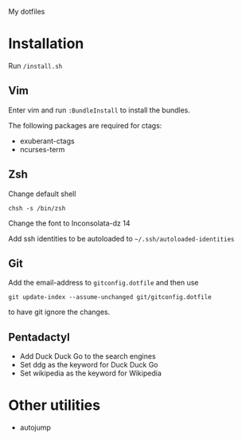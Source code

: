 My dotfiles

# Installation

Run `/install.sh`

## Vim

Enter vim and run `:BundleInstall` to install the bundles.

The following packages are required for ctags:
* exuberant-ctags
* ncurses-term

## Zsh

Change default shell

    chsh -s /bin/zsh

Change the font to Inconsolata-dz 14

Add ssh identities to be autoloaded to `~/.ssh/autoloaded-identities`

## Git

Add the email-address to `gitconfig.dotfile` and then use

    git update-index --assume-unchanged git/gitconfig.dotfile

to have git ignore the changes.

## Pentadactyl

* Add Duck Duck Go to the search engines
* Set ddg as the keyword for Duck Duck Go
* Set wikipedia as the keyword for Wikipedia

# Other utilities

* autojump

